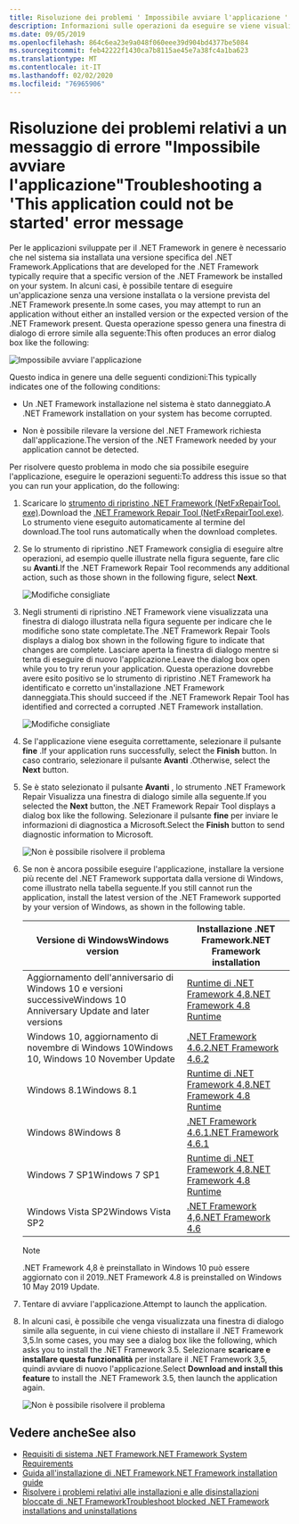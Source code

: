 ```yaml
---
title: Risoluzione dei problemi ' Impossibile avviare l'applicazione '
description: Informazioni sulle operazioni da eseguire se viene visualizzata la finestra di dialogo "Impossibile avviare l'applicazione".
ms.date: 09/05/2019
ms.openlocfilehash: 864c6ea23e9a048f060eee39d904bd4377be5084
ms.sourcegitcommit: feb42222f1430ca7b8115ae45e7a38fc4a1ba623
ms.translationtype: MT
ms.contentlocale: it-IT
ms.lasthandoff: 02/02/2020
ms.locfileid: "76965906"
---
```

# <a name="troubleshooting-a-this-application-could-not-be-started-error-message"></a><span data-ttu-id="5032e-103">Risoluzione dei problemi relativi a un messaggio di errore "Impossibile avviare l'applicazione"</span><span class="sxs-lookup"><span data-stu-id="5032e-103">Troubleshooting a 'This application could not be started' error message</span></span>

<span data-ttu-id="5032e-104">Per le applicazioni sviluppate per il .NET Framework in genere è necessario che nel sistema sia installata una versione specifica del .NET Framework.</span><span class="sxs-lookup"><span data-stu-id="5032e-104">Applications that are developed for the .NET Framework typically require that a specific version of the .NET Framework be installed on your system.</span></span> <span data-ttu-id="5032e-105">In alcuni casi, è possibile tentare di eseguire un'applicazione senza una versione installata o la versione prevista del .NET Framework presente.</span><span class="sxs-lookup"><span data-stu-id="5032e-105">In some cases, you may attempt to run an application without either an installed version or the expected version of the .NET Framework present.</span></span> <span data-ttu-id="5032e-106">Questa operazione spesso genera una finestra di dialogo di errore simile alla seguente:</span><span class="sxs-lookup"><span data-stu-id="5032e-106">This often produces an error dialog box like the following:</span></span>

![Impossibile avviare l'applicazione](media/application-not-started/app-could-not-be-started.png)

<span data-ttu-id="5032e-108">Questo indica in genere una delle seguenti condizioni:</span><span class="sxs-lookup"><span data-stu-id="5032e-108">This typically indicates one of the following conditions:</span></span>

- <span data-ttu-id="5032e-109">Un .NET Framework installazione nel sistema è stato danneggiato.</span><span class="sxs-lookup"><span data-stu-id="5032e-109">A .NET Framework installation on your system has become corrupted.</span></span>

- <span data-ttu-id="5032e-110">Non è possibile rilevare la versione del .NET Framework richiesta dall'applicazione.</span><span class="sxs-lookup"><span data-stu-id="5032e-110">The version of the .NET Framework needed by your application cannot be detected.</span></span>

<span data-ttu-id="5032e-111">Per risolvere questo problema in modo che sia possibile eseguire l'applicazione, eseguire le operazioni seguenti:</span><span class="sxs-lookup"><span data-stu-id="5032e-111">To address this issue so that you can run your application, do the following:</span></span>

1. <span data-ttu-id="5032e-112">Scaricare lo [strumento di ripristino .NET Framework (NetFxRepairTool. exe)](https://www.microsoft.com/download/details.aspx?id=30135).</span><span class="sxs-lookup"><span data-stu-id="5032e-112">Download the [.NET Framework Repair Tool (NetFxRepairTool.exe)](https://www.microsoft.com/download/details.aspx?id=30135).</span></span> <span data-ttu-id="5032e-113">Lo strumento viene eseguito automaticamente al termine del download.</span><span class="sxs-lookup"><span data-stu-id="5032e-113">The tool runs automatically when the download completes.</span></span>

1. <span data-ttu-id="5032e-114">Se lo strumento di ripristino .NET Framework consiglia di eseguire altre operazioni, ad esempio quelle illustrate nella figura seguente, fare clic su **Avanti**.</span><span class="sxs-lookup"><span data-stu-id="5032e-114">If the .NET Framework Repair Tool recommends any additional action, such as those shown in the following figure, select **Next**.</span></span>

   ![Modifiche consigliate](media/application-not-started/repair-tool-recommended-changes.png)

1. <span data-ttu-id="5032e-116">Negli strumenti di ripristino .NET Framework viene visualizzata una finestra di dialogo illustrata nella figura seguente per indicare che le modifiche sono state completate.</span><span class="sxs-lookup"><span data-stu-id="5032e-116">The .NET Framework Repair Tools displays a dialog box shown in the following figure to indicate that changes are complete.</span></span> <span data-ttu-id="5032e-117">Lasciare aperta la finestra di dialogo mentre si tenta di eseguire di nuovo l'applicazione.</span><span class="sxs-lookup"><span data-stu-id="5032e-117">Leave the dialog box open while you to try rerun your application.</span></span> <span data-ttu-id="5032e-118">Questa operazione dovrebbe avere esito positivo se lo strumento di ripristino .NET Framework ha identificato e corretto un'installazione .NET Framework danneggiata.</span><span class="sxs-lookup"><span data-stu-id="5032e-118">This should succeed if the .NET Framework Repair Tool has identified and corrected a corrupted .NET Framework installation.</span></span>

   ![Modifiche consigliate](media/application-not-started/repair-tool-changes-complete.png)

1. <span data-ttu-id="5032e-120">Se l'applicazione viene eseguita correttamente, selezionare il pulsante **fine** .</span><span class="sxs-lookup"><span data-stu-id="5032e-120">If your application runs successfully, select the **Finish** button.</span></span> <span data-ttu-id="5032e-121">In caso contrario, selezionare il pulsante **Avanti** .</span><span class="sxs-lookup"><span data-stu-id="5032e-121">Otherwise, select the **Next** button.</span></span>

1. <span data-ttu-id="5032e-122">Se è stato selezionato il pulsante **Avanti** , lo strumento .NET Framework Repair Visualizza una finestra di dialogo simile alla seguente.</span><span class="sxs-lookup"><span data-stu-id="5032e-122">If you selected the **Next** button, the .NET Framework Repair Tool displays a dialog box like the following.</span></span> <span data-ttu-id="5032e-123">Selezionare il pulsante **fine** per inviare le informazioni di diagnostica a Microsoft.</span><span class="sxs-lookup"><span data-stu-id="5032e-123">Select the **Finish** button to send diagnostic information to Microsoft.</span></span>

   ![Non è possibile risolvere il problema](media/application-not-started/repair-tool-no-resolution.png)

1. <span data-ttu-id="5032e-125">Se non è ancora possibile eseguire l'applicazione, installare la versione più recente del .NET Framework supportata dalla versione di Windows, come illustrato nella tabella seguente.</span><span class="sxs-lookup"><span data-stu-id="5032e-125">If you still cannot run the application, install the latest version of the .NET Framework supported by your version of Windows, as shown in the following table.</span></span>

   |<span data-ttu-id="5032e-126">Versione di Windows</span><span class="sxs-lookup"><span data-stu-id="5032e-126">Windows version</span></span>|<span data-ttu-id="5032e-127">Installazione .NET Framework</span><span class="sxs-lookup"><span data-stu-id="5032e-127">.NET Framework installation</span></span>|
   |---|---|
   |<span data-ttu-id="5032e-128">Aggiornamento dell'anniversario di Windows 10 e versioni successive</span><span class="sxs-lookup"><span data-stu-id="5032e-128">Windows 10 Anniversary Update and later versions</span></span>|[<span data-ttu-id="5032e-129">Runtime di .NET Framework 4,8</span><span class="sxs-lookup"><span data-stu-id="5032e-129">.NET Framework 4.8 Runtime</span></span>](https://dotnet.microsoft.com/download/dotnet-framework/net48)|
   |<span data-ttu-id="5032e-130">Windows 10, aggiornamento di novembre di Windows 10</span><span class="sxs-lookup"><span data-stu-id="5032e-130">Windows 10, Windows 10 November Update</span></span>|[<span data-ttu-id="5032e-131">.NET Framework 4.6.2</span><span class="sxs-lookup"><span data-stu-id="5032e-131">.NET Framework 4.6.2</span></span>](https://dotnet.microsoft.com/download/dotnet-framework/net462)|
   |<span data-ttu-id="5032e-132">Windows 8.1</span><span class="sxs-lookup"><span data-stu-id="5032e-132">Windows 8.1</span></span>|[<span data-ttu-id="5032e-133">Runtime di .NET Framework 4,8</span><span class="sxs-lookup"><span data-stu-id="5032e-133">.NET Framework 4.8 Runtime</span></span>](https://dotnet.microsoft.com/download/dotnet-framework/net48)|
   |<span data-ttu-id="5032e-134">Windows 8</span><span class="sxs-lookup"><span data-stu-id="5032e-134">Windows 8</span></span>|[<span data-ttu-id="5032e-135">.NET Framework 4.6.1</span><span class="sxs-lookup"><span data-stu-id="5032e-135">.NET Framework 4.6.1</span></span>](https://dotnet.microsoft.com/download/dotnet-framework/net461)|
   |<span data-ttu-id="5032e-136">Windows 7 SP1</span><span class="sxs-lookup"><span data-stu-id="5032e-136">Windows 7 SP1</span></span>|[<span data-ttu-id="5032e-137">Runtime di .NET Framework 4,8</span><span class="sxs-lookup"><span data-stu-id="5032e-137">.NET Framework 4.8 Runtime</span></span>](https://dotnet.microsoft.com/download/dotnet-framework/net48)|
   |<span data-ttu-id="5032e-138">Windows Vista SP2</span><span class="sxs-lookup"><span data-stu-id="5032e-138">Windows Vista SP2</span></span>|[<span data-ttu-id="5032e-139">.NET Framework 4,6</span><span class="sxs-lookup"><span data-stu-id="5032e-139">.NET Framework 4.6</span></span>](https://dotnet.microsoft.com/download/dotnet-framework/net46)|

   > [!NOTE]
   > <span data-ttu-id="5032e-140">.NET Framework 4,8 è preinstallato in Windows 10 può essere aggiornato con il 2019.</span><span class="sxs-lookup"><span data-stu-id="5032e-140">.NET Framework 4.8 is preinstalled on Windows 10 May 2019 Update.</span></span>

1. <span data-ttu-id="5032e-141">Tentare di avviare l'applicazione.</span><span class="sxs-lookup"><span data-stu-id="5032e-141">Attempt to launch the application.</span></span>

1. <span data-ttu-id="5032e-142">In alcuni casi, è possibile che venga visualizzata una finestra di dialogo simile alla seguente, in cui viene chiesto di installare il .NET Framework 3,5.</span><span class="sxs-lookup"><span data-stu-id="5032e-142">In some cases, you may see a dialog box like the following, which asks you to install the .NET Framework 3.5.</span></span> <span data-ttu-id="5032e-143">Selezionare **scaricare e installare questa funzionalità** per installare il .NET Framework 3,5, quindi avviare di nuovo l'applicazione.</span><span class="sxs-lookup"><span data-stu-id="5032e-143">Select **Download and install this feature** to install the .NET Framework 3.5, then launch the application again.</span></span>

   ![Non è possibile risolvere il problema](media/application-not-started/install-3-5.png)

## <a name="see-also"></a><span data-ttu-id="5032e-145">Vedere anche</span><span class="sxs-lookup"><span data-stu-id="5032e-145">See also</span></span>

- [<span data-ttu-id="5032e-146">Requisiti di sistema .NET Framework</span><span class="sxs-lookup"><span data-stu-id="5032e-146">.NET Framework System Requirements</span></span>](../get-started/system-requirements.md)
- [<span data-ttu-id="5032e-147">Guida all'installazione di .NET Framework</span><span class="sxs-lookup"><span data-stu-id="5032e-147">.NET Framework installation guide</span></span>](index.md)
- [<span data-ttu-id="5032e-148">Risolvere i problemi relativi alle installazioni e alle disinstallazioni bloccate di .NET Framework</span><span class="sxs-lookup"><span data-stu-id="5032e-148">Troubleshoot blocked .NET Framework installations and uninstallations</span></span>](troubleshoot-blocked-installations-and-uninstallations.md)
